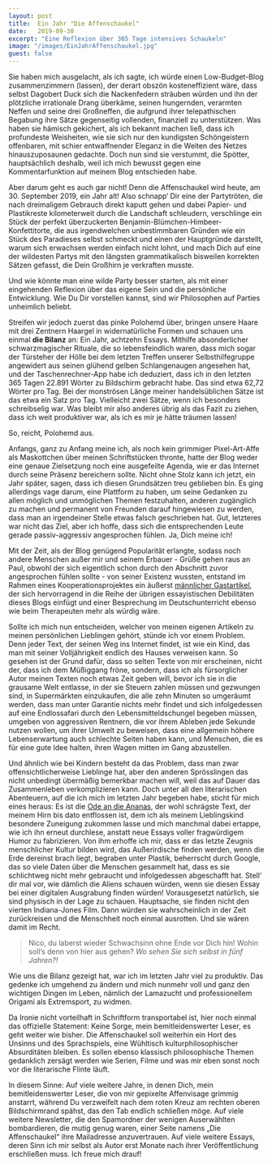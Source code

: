 ```yaml
---
layout: post
title:  Ein Jahr "Die Affenschaukel"
date:   2019-09-30
excerpt: "Eine Reflexion über 365 Tage intensives Schaukeln"
image: "/images/EinJahrAffenschaukel.jpg"
guest: false
---
```


Sie haben mich ausgelacht, als ich sagte, ich würde einen Low-Budget-Blog zusammenzimmern (lassen), der derart obszön kosteneffizient wäre, dass selbst Dagobert Duck sich die Nackenfedern sträuben würden und ihn der plötzliche irrationale Drang überkäme, seinen hungernden, verarmten Neffen und seine drei Großneffen, die aufgrund ihrer telepathischen Begabung ihre Sätze gegenseitig vollenden, finanziell zu unterstützen. Was haben sie hämisch gekichert, als ich bekannt machen ließ, dass ich profundeste Weisheiten, wie sie sich nur den kundigsten Schöngeistern offenbaren, mit schier entwaffnender Eleganz in die Weiten des Netzes hinauszuposaunen gedachte. Doch nun sind sie verstummt, die Spötter, hauptsächlich deshalb, weil ich mich bewusst gegen eine Kommentarfunktion auf meinem Blog entschieden habe.

Aber darum geht es auch gar nicht! Denn die Affenschaukel wird heute, am 30. September 2019, ein Jahr alt! Also schnapp‘ Dir eine der Partytröten, die nach dreimaligem Gebrauch direkt kaputt gehen und dabei Papier- und Plastikreste kilometerweit durch die Landschaft schleudern, verschlinge ein Stück der perfekt überzuckerten Benjamin-Blümchen-Himbeer-Konfettitorte, die aus irgendwelchen unbestimmbaren Gründen wie ein Stück des Paradieses selbst schmeckt und einen der Hauptgründe darstellt, warum sich erwachsen werden einfach nicht lohnt, und mach Dich auf eine der wildesten Partys mit den längsten grammatikalisch bisweilen korrekten Sätzen gefasst, die Dein Großhirn je verkraften musste.

Und wie könnte man eine wilde Party besser starten, als mit einer eingehenden Reflexion über das eigene Sein und die persönliche Entwicklung. Wie Du Dir vorstellen kannst, sind wir Philosophen auf Parties unheimlich beliebt.

Streifen wir jedoch zuerst das pinke Polohemd über, bringen unsere Haare mit drei Zentnern Haargel in widernatürliche Formen und schauen uns einmal **die Bilanz** an: Ein Jahr, achtzehn Essays. Mithilfe absonderlicher schwarzmagischer Rituale, die so lebensfeindlich waren, dass mich sogar der Türsteher der Hölle bei dem letzten Treffen unserer Selbsthilfegruppe angewidert aus seinen glühend gelben Schlangenaugen angesehen hat, und der Taschenrechner-App habe ich deduziert, dass ich in den letzten 365 Tagen 22.891 Wörter zu Bildschirm gebracht habe. Das sind etwa 62,72 Wörter pro Tag. Bei der monströsen Länge meiner handelsüblichen Sätze ist das etwa ein Satz pro Tag. Vielleicht zwei Sätze, wenn ich besonders schreibselig war. Was bleibt mir also anderes übrig als das Fazit zu ziehen, dass ich weit produktiver war, als ich es mir je hätte träumen lassen!

So, reicht, Polohemd aus.

Anfangs, ganz zu Anfang meine ich, als noch kein grimmiger Pixel-Art-Affe als Maskottchen über meinen Schriftstücken thronte, hatte der Blog weder eine genaue Zielsetzung noch eine ausgefeilte Agenda, wie er das Internet durch seine Präsenz bereichern sollte. Nicht ohne Stolz kann ich jetzt, ein Jahr später, sagen, dass ich diesen Grundsätzen treu geblieben bin. Es ging allerdings vage darum, eine Plattform zu haben, um seine Gedanken zu allen möglich und unmöglichen Themen festzuhalten, anderen zugänglich zu machen und permanent von Freunden darauf hingewiesen zu werden, dass man an irgendeiner Stelle etwas falsch geschrieben hat. Gut, letzteres war nicht das Ziel, aber ich hoffe, dass sich die entsprechenden Leute gerade passiv-aggressiv angesprochen fühlen. Ja, Dich meine ich!

Mit der Zeit, als der Blog genügend Popularität erlangte, sodass noch andere Menschen außer mir und seinem Erbauer - Grüße gehen raus an Paul, obwohl der sich eigentlich schon durch den Abschnitt zuvor angesprochen fühlen sollte - von seiner Existenz wussten, entstand im Rahmen eines Kooperationsprojektes ein äußerst [männlicher Gastartikel](https://dieaffenschaukel.de/blog/M%C3%A4nnlichkeit/), der sich hervorragend in die Reihe der übrigen essayistischen Debilitäten dieses Blogs einfügt und einer Besprechung im Deutschunterricht ebenso wie beim Therapeuten mehr als würdig wäre.

Sollte ich mich nun entscheiden, welcher von meinen eigenen Artikeln zu meinen persönlichen Lieblingen gehört, stünde ich vor einem Problem. Denn jeder Text, der seinen Weg ins Internet findet, ist wie ein Kind, das man mit seiner Volljährigkeit endlich des Hauses verweisen kann. So gesehen ist der Grund dafür, dass so selten Texte von mir erscheinen, nicht der, dass ich dem Müßiggang fröne, sondern, dass ich als fürsorglicher Autor meinen Texten noch etwas Zeit geben will, bevor ich sie in die grausame Welt entlasse, in der sie Steuern zahlen müssen und gezwungen sind, in Supermärkten einzukaufen, die alle zehn Minuten so umgeräumt werden, dass man unter Garantie nichts mehr findet und sich infolgedessen auf eine Endlossafari durch den Lebensmitteldschungel begeben müssen, umgeben von aggressiven Rentnern, die vor ihrem Ableben jede Sekunde nutzen wollen, um ihrer Umwelt zu beweisen, dass eine allgemein höhere Lebenserwartung auch schlechte Seiten haben kann, und Menschen, die es für eine gute Idee halten, ihren Wagen mitten im Gang abzustellen.

Und ähnlich wie bei Kindern besteht da das Problem, dass man zwar offensichtlicherweise Lieblinge hat, aber den anderen Sprösslingen das nicht unbedingt übermäßig bemerkbar machen will, weil das auf Dauer das Zusammenleben verkomplizieren kann. Doch unter all den literarischen Abenteuern, auf die ich mich im letzten Jahr begeben habe, sticht für mich eines heraus: Es ist die [Ode an die Ananas](https://dieaffenschaukel.de/blog/Ode_an_die_Ananas/), der wohl schrägste Text, der meinem Hirn bis dato entflossen ist, dem ich als meinem Lieblingskind besondere Zuneigung zukommen lasse und mich manchmal dabei ertappe, wie ich ihn erneut durchlese, anstatt neue Essays voller fragwürdigem Humor zu fabrizieren. Von ihm erhoffe ich mir, dass er das letzte Zeugnis menschlicher Kultur bilden wird, das Außerirdische finden werden, wenn die Erde dereinst brach liegt, begraben unter Plastik, beherrscht durch Google, das so viele Daten über die Menschen gesammelt hat, dass es sie schlichtweg nicht mehr gebraucht und infolgedessen abgeschafft hat. Stell‘ dir mal vor, wie dämlich die Aliens schauen würden, wenn sie diesen Essay bei einer digitalen Ausgrabung finden würden! Vorausgesetzt natürlich, sie sind physisch in der Lage zu schauen. Hauptsache, sie finden nicht den vierten Indiana-Jones Film. Dann würden sie wahrscheinlich in der Zeit zurückreisen und die Menschheit noch einmal ausrotten. Und sie wären damit im Recht.

> Nico, du laberst wieder Schwachsinn ohne Ende vor Dich hin! Wohin soll’s denn von hier aus gehen? *Wo sehen Sie sich selbst in fünf Jahren?!*

Wie uns die Bilanz gezeigt hat, war ich im letzten Jahr viel zu produktiv. Das gedenke ich umgehend zu ändern und mich nunmehr voll und ganz den wichtigen Dingen im Leben, nämlich der Lamazucht und professionellem Origami als Extremsport, zu widmen.

Da Ironie nicht vorteilhaft in Schriftform transportabel ist, hier noch einmal das offizielle Statement: Keine Sorge, mein bemitleidenswerter Leser, es geht weiter wie bisher. Die Affenschaukel soll weiterhin ein Hort des Unsinns und des Sprachspiels, eine Wühltisch kulturphilosophischer Absurditäten bleiben. Es sollen ebenso klassisch philosophische Themen gedanklich zersägt werden wie Serien, Filme und was mir eben sonst noch vor die literarische Flinte läuft.

In diesem Sinne: Auf viele weitere Jahre, in denen Dich, mein bemitleidenswerter Leser, die von mir gepixelte Affenvisage grimmig anstarrt, während Du verzweifelt nach dem roten Kreuz am rechten oberen Bildschirmrand spähst, das den Tab endlich schließen möge. Auf viele weitere Newsletter, die den Spamordner der wenigen Auserwählten bombardieren, die mutig genug waren, einer Seite namens „Die Affenschaukel“ ihre Mailadresse anzuvertrauen. Auf viele weitere Essays, deren Sinn ich mir selbst als Autor erst Monate nach ihrer Veröffentlichung erschließen muss. Ich freue mich drauf!
